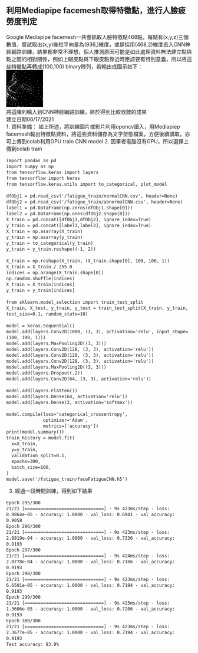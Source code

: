 ## 利用Mediapipe facemesh取得特徵點，進行人臉疲勞度判定

Google Mediapipe facemesh一共會抓取人臉特徵點468點，每點有(x,y,z)三個數值，嘗試取出(x,y)後拉平向量為(936,)維度，或是採用(468,2)維度丟入CNN神經網路訓練，結果都非常不理想，個人推測原因可能是如此處理資料無法建立點與點之間的相對關係，例如上眼皮點與下眼皮點靠近時應該要有特別意義，所以將這些特徵點再轉成(100,100) binary陣列，若輸出成圖示如下：
<br><img src="visual.jpg"><br>
將這陣列輸入到CNN神經網路訓練，終於得到比較收斂的成果
<br>建立日期06/17/2021<br>
1. 
    資料準備：
    如上所述，將訓練圖片或影片利用opencv讀入，用Mediapiep facemesh輸出特徵點資料，將這些資料儲存為文字型態檔案，方便後續讀取，亦可上傳到colab利用GPU train CNN model
2. 
    因筆者電腦沒有GPU，所以選擇上傳到colab train
```
import pandas as pd
import numpy as np
from tensorflow.keras import layers
from tensorflow import keras
from tensorflow.keras.utils import to_categorical, plot_model

dfObj1 = pd.read_csv('/fatigue_train/normalCNN.csv', header=None)
dfObj2 = pd.read_csv('/fatigue_train/abnormalCNN.csv', header=None)
label1 = pd.DataFrame(np.zeros(dfObj1.shape[0]))
label2 = pd.DataFrame(np.ones(dfObj2.shape[0]))
X_train = pd.concat([dfObj1,dfObj2], ignore_index=True)
y_train = pd.concat([label1,label2], ignore_index=True)
X_train = np.asarray(X_train)
y_train = np.asarray(y_train)
y_train = to_categorical(y_train)
y_train = y_train.reshape((-1, 2))

X_train = np.reshape(X_train, (X_train.shape[0], 100, 100, 1))
X_train = X_train / 255.0
indices = np.arange(X_train.shape[0])
np.random.shuffle(indices)
X_train = X_train[indices]
y_train = y_train[indices]

from sklearn.model_selection import train_test_split
X_train, X_test, y_train, y_test = train_test_split(X_train, y_train, test_size=0.1, random_state=10)

model = keras.Sequential()
model.add(layers.Conv2D(1000, (3, 3), activation='relu', input_shape=(100, 100, 1)))
model.add(layers.MaxPooling2D((3, 3)))
model.add(layers.Conv2D(128, (3, 3), activation='relu'))
model.add(layers.Conv2D(128, (3, 3), activation='relu'))
model.add(layers.Conv2D(128, (3, 3), activation='relu'))
model.add(layers.MaxPooling2D((3, 3)))
model.add(layers.Dropout(.2))
model.add(layers.Conv2D(64, (3, 3), activation='relu'))

model.add(layers.Flatten())
model.add(layers.Dense(64, activation='relu'))
model.add(layers.Dense(2, activation='softmax'))

model.compile(loss='categorical_crossentropy',
              optimizer='Adam',
              metrics=['accuracy'])
print(model.summary())
train_history = model.fit(
  x=X_train,
  y=y_train,
  validation_split=0.1,
  epochs=300,
  batch_size=100,
)
model.save('/fatigue_train/faceFatigueCNN.h5')
```
3.
    經過一段時間訓練，得到如下結果
```
Epoch 295/300
21/21 [==============================] - 9s 423ms/step - loss: 8.9864e-05 - accuracy: 1.0000 - val_loss: 0.6941 - val_accuracy: 0.9058
Epoch 296/300
21/21 [==============================] - 9s 423ms/step - loss: 2.8819e-04 - accuracy: 1.0000 - val_loss: 0.7336 - val_accuracy: 0.9193
Epoch 297/300
21/21 [==============================] - 9s 424ms/step - loss: 2.0778e-04 - accuracy: 1.0000 - val_loss: 0.7166 - val_accuracy: 0.9193
Epoch 298/300
21/21 [==============================] - 9s 423ms/step - loss: 6.6501e-05 - accuracy: 1.0000 - val_loss: 0.7184 - val_accuracy: 0.9193
Epoch 299/300
21/21 [==============================] - 9s 425ms/step - loss: 1.3606e-05 - accuracy: 1.0000 - val_loss: 0.7206 - val_accuracy: 0.9193
Epoch 300/300
21/21 [==============================] - 9s 423ms/step - loss: 2.3677e-05 - accuracy: 1.0000 - val_loss: 0.7194 - val_accuracy: 0.9193
Test accuracy: 83.9%
```

